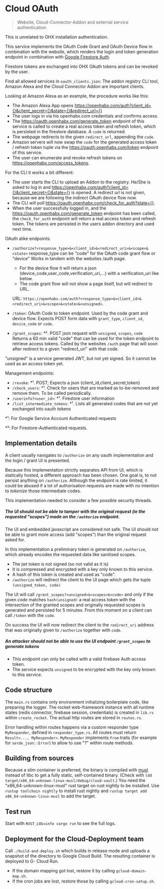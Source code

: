 # Cloud OAuth

> Website, Cloud-Connector-Addon and external service authentication.

This is unrelated to OHX installation authentication.

This service implements the OAuth Code Grant and OAuth Device flow in combination
with the website, which renders the login and token generation endpoint in combination with
[Google Firestore Auth](https://firebase.google.com/docs/auth).

Firestore tokens are exchanged into OHX OAuth tokens and can be revoked by the user.

Find all allowed services in `oauth_clients.json`:
The addon registry CLI tool, Amazon Alexa and the Cloud Connector Addon are important clients.

Looking at Amazon Alexa as an example, the procedure works like this:

* The Amazon Alexa App opens https://openhabx.com/auth?client_id={}&client_secret={}&state={}&redirect_url={}
* The user logs in via his openhabx.com credentials and confirms access.
* The https://oauth.openhabx.com/generate_token endpoint of this service is called to
  create a real access token and refresh token, which is persisted in the firestore database.
  A `code` is returned.
* The webpage redirects to the given `redirect_url`, appending the `code`.
* Amazon servers will now swap the `code` for the generated access token / refresh token tuple
  via the https://oauth.openhabx.com/token endpoint of this service.
* The user can enumerate and revoke refresh tokens on https://openhabx.com/access_tokens.

For the CLI it works a bit different:

* The user starts the CLI to upload an Addon to the registry.
  He/She is asked to log in and https://openhabx.com/auth?client_id={}&client_secret={}&state={} is opened.
  A redirect url is not given, because we are following the indirect OAuth device flow now.
* The CLI will poll https://oauth.openhabx.com/check_for_auth?state={}.
* When the user successfully logged in, and the https://oauth.openhabx.com/generate_token endpoint has been called,
  the `check_for_auth` endpoint will return a real access token and refresh token.
  The tokens are persisted in the users addon directory and used next time.

OAuth alike endpoints:

* `/authorize?<response_type>&<client_id>&<redirect_uri>&<scope>&<state>`
  response_type can be "code" for the OAuth code grant flow or "device"
  Works in tandem with the websites /auth page.
  - For the device flow it will return a json (device_code,user_code,verification_uri,...) with a verification_uri like below.
  - The code grant flow will not show a page itself, but will redirect to URL.
  
  URL: `https://openhabx.com/auth?<response_type>&<client_id>&<redirect_uri>&<scope>&<state>&<unsigned>`.
* `/token`: OAuth Code to token endpoint. Used by the code grant and device flow.
  Expects POST form data with `grant_type`, `client_id`, `device_code` or `code`.
* `/grant_scopes`: *². POST json request with `unsigned`, `scopes`, `code`
  Returns a 60 min valid "code" that can be used for the token endpoint to retrieve access tokens.
  Called by the websites `/auth` page that will soon after redirect to a given "redirect_uri" with that code.

"unsigned" is a service generated JWT, but not yet signed. So it cannot be used as an access token yet. 

Management endpoints:

* `/revoke`: *¹. POST; Expects a json {client_id,client_secret,token}
* `/check_users`: *¹. Check for users that are marked as to-be-removed and remove them. To be called periodically.
* `/userinfo?<user_id>`: *¹. Firestore user information
* `/list_intermediate_tokens`: *¹. Lists all generated codes that are not yet exchanged into oauth tokens

*¹: For Google Service Account Authenticated requests

*²: For Firestore-Authenticated requests.

## Implementation details

A client usually navigates to `/authorize` on any oauth implementation and the login / grant UI is presented.

Because this implementation strictly separates API from UI, which is statically hosted, a different approach has been chosen.
One goal is, to not persist anything on `/authorize`. Although the endpoint is rate limited, it could be abused if
a lot of authorisation requests are made with no intention to *tokenize* those intermediate codes.
 
This implementation needed to consider a few possible security threads.

##### The UI should not be able to tamper with the original request (ie the requested "scopes") made on the `/authorize` endpoint.

The UI and embedded javascript are considered not safe.
The UI should not be able to grant more access (add "scopes") than the original request asked for.

In this implementation a preliminary token is generated on `/authorize`, which already encodes the requested data like sanitised scopes.

* The jwt token is not signed (so not valid as it is)
* It is compressed and encrypted with a key only known to this service.
* A hash of this token is created and used as "code".
* `/authorize` will redirect the client to the UI page which gets the tuple `(unsigned_token, code)`

The UI will call `/grant_scopes?<unsigned>&<scopes>&<code>` and only if the given *code* matches
`hash(unsigned)` a real access token with the intersection of the granted scopes and originally requested scopes
is generated and persisted for 5 minutes. From this moment on a client can call `/token` with the `code`.
 
On success the UI will now redirect the client to the `redirect_uri` address that was originally given to `/authorize`
together with `code`.

##### An attacker should not be able to use the UI endpoint  `/grant_scopes` to generate tokens

* This endpoint can only be called with a valid firebase Auth access token.
* The service expects `unsigned` to be encrypted with the key only known to this service.

## Code structure

The `main.rs` contains only environment initializing boilerplate code, like preparing the logger.
The rocket web-framework instance with all runtime states (redis connector, firebase session, credentials) is
created in `lib.rs` within `create_rocket`. The actual http routes are stored in `routes.rs`.

Error handling within routes happens via a custom responder type `MyResponder`, defined in `responder_type.rs`.
All routes must return `Result<..., MyResponder>`.
`MyResponder` implements `From` traits (for example for `serde_json::Error`) to allow to use "?" within route methods. 

## Building from sources

Because a slim container is preferred, the binary is compiled with [musl](https://www.musl-libc.org/)
instead of libc to get a fully static, self-contained binary.
(Check with `ldd target/x86_64-unknown-linux-musl/debug/cloud-vault`.)
You need the "x86_64-unknown-linux-musl" rust target on rust nightly to be installed.
Use `rustup toolchain nightly` to install rust nightly and `rustup target add x86_64-unknown-linux-musl` to add the target. 

## Test run

Start with `RUST_LOG=info cargo run` to see the full logs.

## Deployment for the Cloud-Deployment team

Call `./build-and-deploy.sh` which builds in release mode and uploads a snapshot of the directory to Google Cloud Build.
The resulting container is deployed to G- Cloud Run.

* If the domain mapping got lost, restore it by calling `gcloud-domain-map.sh`.
* If the cron jobs are lost, restore those by calling `gcloud-cron-setup.sh`.
